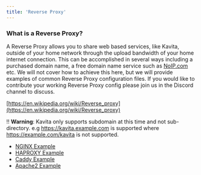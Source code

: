```yaml
---
title: 'Reverse Proxy'
---
```


### What is a Reverse Proxy?

A Reverse Proxy allows you to share web based services, like Kavita, outside of your home network through the upload bandwidth of your home internet connection. This can be accomplished in several ways including a purchased domain name, a free domain name service such as [NoIP.com](https://www.noip.com/) etc. We will not cover how to achieve this here, but we will provide examples of common Reverse Proxy configuration files. If you would like to contribute your working Reverse Proxy config please join us in the Discord channel to discuss. 

[https://en.wikipedia.org/wiki/Reverse_proxy](https://en.wikipedia.org/wiki/Reverse_proxy)

!! **Warning**: Kavita only supports subdomain at this time and not sub-directory. e.g https://kavita.example.com is supported where https://example.com/kavita is not supported.

* [NGINX Example](https://wiki.kavitareader.com/install/reverse-proxy/nginx-example)
* [HAPROXY Example](https://wiki.kavitareader.com/install/reverse-proxy/haproxy-example)
* [Caddy Example](https://wiki.kavitareader.com/install/reverse-proxy/caddy-example)
* [Apache2 Example](https://wiki.kavitareader.com/install/reverse-proxy/apache2-example)